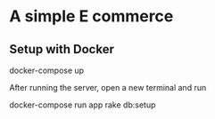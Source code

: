 # A simple E commerce 

## Setup with Docker
docker-compose up

After running the server, open a new terminal and run

docker-compose run app rake db:setup
